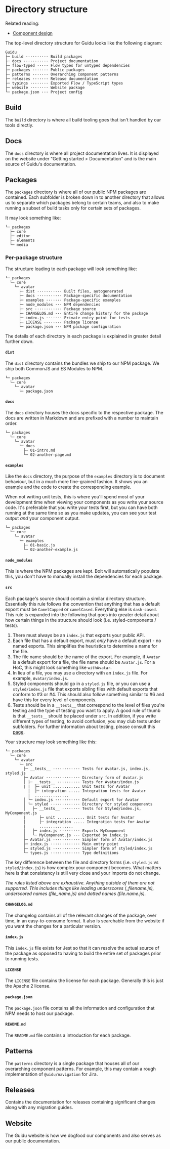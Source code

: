 # Directory structure

Related reading:

- [Component design](./component-design)

The top-level directory structure for Guidu looks like the following diagram:

```
Guidu
├─ build ·········· Build packages
├─ docs ··········· Project documentation
├─ flow-typed ····· Flow types for untyped dependencies
├─ packages ······· Public packages
├─ patterns ······· Overarching component patterns
├─ releases ······· Release documentation
├─ typings ········ Exported Flow / TypeScript types
├─ website ········ Website package
└─ package.json ··· Project config
```

## Build

The `build` directory is where all build tooling goes that isn't handled by our tools directly.

## Docs

The `docs` directory is where all project documentation lives. It is displayed on the website under "Getting started > Documentation" and is the main source of Guidu's documentation.

## Packages

The `packages` directory is where all of our public NPM packages are contained. Each subfolder is broken down in to another directory that allows us to separate which packages belong to certain teams, and also to make running a subset of build tasks only for certain sets of packages.

It may look something like:

```
└─ packages
  ├─ core
  ├─ editor
  ├─ elements
  └─ media
```

### Per-package structure

The structure leading to each package will look something like:

```
└─ packages
  └─ core
    └─ avatar
      ├─ dist ··········· Built files, autogenerated
      ├─ docs ··········· Package-specific documentation
      ├─ examples ······· Package-specific examples
      ├─ node_modules ··· NPM dependencies
      ├─ src ············ Package source
      ├─ CHANGELOG.md ··· Entire change history for the package
      ├─ index.js ······· Private entry point for tests
      ├─ LICENSE ········ Package license
      └─ package.json ··· NPM package configuration
```

The details of each directory in each package is explained in greater detail further down.

#### `dist`

The `dist` directory contains the bundles we ship to our NPM package. We ship both CommonJS and ES Modules to NPM.

```
└─ packages
  └─ core
    └─ avatar
      └─ package.json
```

#### `docs`

The `docs` directory houses the docs specific to the respective package. The docs are written in Markdown and are prefixed with a number to maintain order.

```
└─ packages
  └─ core
    └─ avatar
      └─ docs
        ├─ 01-intro.md
        └─ 02-another-page.md
```

#### `examples`

Like the `docs` directory, the purpose of the `examples` directory is to document behaviour, but in a much more fine-grained fashion. It shows you an example and the code to create the corresponding example.

When not writing unit tests, this is where you'll spend most of your development time when viewing your components as you write your source code. It's preferable that you write your tests first, but you can have both running at the same time so as you make updates, you can see your test output _and_ your component output.

```
└─ packages
  └─ core
    └─ avatar
      └─ examples
        ├─ 01-basic.js
        └─ 02-another-example.js
```

#### `node_modules`

This is where the NPM packages are kept. Bolt will automatically populate this, you don't have to manually install the dependencies for each package.

#### `src`

Each package's source should contain a similar directory structure. Essentially this rule follows the convention that anything that has a default export must be `CamelCapped` or `camelCased`. Everything else is `dash-cased`. This rule is expanded into the following that goes into greater detail about how certain things in the structure should look (i.e. styled-components / tests).

1. There must always be an `index.js` that exports your public API.
2. Each file that has a default export, must _only_ have a default export - no named exports. This simplifies the heuristics to determine a name for the file.
3. The file name should be the name of the export. For example, if `Avatar` is a default export for a file, the file name should be `Avatar.js`. For a HoC, this might look something like `withAvatar`.
4. In lieu of a file, you may use a directory with an `index.js` file. For example, `Avatar/index.js`.
5. Styled components should go in a `styled.js` file, or you can use a `styled/index.js` file that exports sibling files with default exports that conform to #3 or #4. This should also follow something similar to #6 and have this for every level of components.
6. Tests should be in a `__tests__` that correspond to the level of files you're testing and the type of testing you want to apply. A good rule of thumb is that `__tests__` should be placed under `src`. In addition, if you write different types of testing, to avoid confusion, you may club tests under subfolders. For further information about testing, please consult this [page](./testing).

Your structure may look something like this:

```
└─ packages
  └─ core
    └─ avatar
      └─ src
        ├─ __tests__ ············ Tests for Avatar.js, index.js, styled.js
        ├─ Avatar ··············· Directory form of Avatar.js
        │ ├─ __tests__ ·········· Tests for Avatar/index.js
        | |  ├─ unit ............ Unit tests for Avatar
          |  ├─ integration ..... Integration tests for Avatar
          |  ...............
        │ └─ index.js ··········· Default export for Avatar
        │ └─ styled ············· Directory for styled components
        │   ├─ __tests__ ········ Tests for Styled/index.js, MyComponent.js
        |      ├─ unit ............ Unit tests for Avatar
        |      ├─ integration ..... Integration tests for Avatar
        |      ...............
        │   ├─ index.js ········· Exports MyComponent
        │   └─ MyComponent.js ··· Exported by index.js
        ├─ Avatar.js ············ Simpler form of Avatar/index.js
        ├─ index.js ············· Main entry point
        ├─ styled.js ············ Simpler form of styled/index.js
        └─ types.js ············· Type definitions
```

The key difference between the file and directory forms (i.e. `styled.js` vs `styled/index.js`) is how complex your component becomes. What matters here is that consistency is still very close and your imports do not change.

_The rules listed above are exhaustive. Anything outside of them are not supported. This includes things like leading underscores (\_filename.js), underscored names (file_name.js) and dotted names (file.name.js)._

#### `CHANGELOG.md`

The changelog contains all of the relevant changes of the package, over time, in an easy-to-consume format. It also is searchable from the website if you want the changes for a particular version.

#### `index.js`

This `index.js` file exists for Jest so that it can resolve the actual source of the package as opposed to having to build the entire set of packages prior to running tests.

#### `LICENSE`

The `LICENSE` file contains the license for each package. Generally this is just the Apache 2 license.

#### `package.json`

The `package.json` file contains all the information and configuration that NPM needs to host our package.

#### `README.md`

The `README.md` file contains a introduction for each package.

## Patterns

The `patterns` directory is a single package that houses all of our overarching component patterns. For example, this may contain a rough implementation of `@uidu/navigation` for Jira.

## Releases

Contains the documentation for releases containing significant changes along with any migration guides.

## Website

The Guidu website is how we dogfood our components and also serves as our public documentation.

